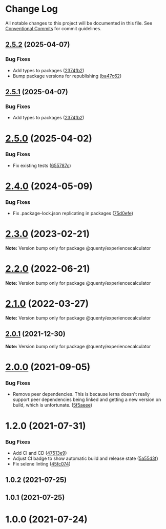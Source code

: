 # Change Log

All notable changes to this project will be documented in this file.
See [Conventional Commits](https://conventionalcommits.org) for commit guidelines.

## [2.5.2](https://github.com/Quenty/NevermoreEngine/compare/@quenty/experiencecalculator@2.5.0...@quenty/experiencecalculator@2.5.2) (2025-04-07)


### Bug Fixes

* Add types to packages ([2374fb2](https://github.com/Quenty/NevermoreEngine/commit/2374fb2b043cfbe0e9b507b3316eec46a4e353a0))
* Bump package versions for republishing ([ba47c62](https://github.com/Quenty/NevermoreEngine/commit/ba47c62e32170bf74377b0c658c60b84306dc294))





## [2.5.1](https://github.com/Quenty/NevermoreEngine/compare/@quenty/experiencecalculator@2.5.0...@quenty/experiencecalculator@2.5.1) (2025-04-07)


### Bug Fixes

* Add types to packages ([2374fb2](https://github.com/Quenty/NevermoreEngine/commit/2374fb2b043cfbe0e9b507b3316eec46a4e353a0))





# [2.5.0](https://github.com/Quenty/NevermoreEngine/compare/@quenty/experiencecalculator@2.4.0...@quenty/experiencecalculator@2.5.0) (2025-04-02)


### Bug Fixes

* Fix existing tests ([655787c](https://github.com/Quenty/NevermoreEngine/commit/655787ced1139136e12f81800e229aa076731561))





# [2.4.0](https://github.com/Quenty/NevermoreEngine/compare/@quenty/experiencecalculator@2.3.0...@quenty/experiencecalculator@2.4.0) (2024-05-09)


### Bug Fixes

* Fix .package-lock.json replicating in packages ([75d0efe](https://github.com/Quenty/NevermoreEngine/commit/75d0efeef239f221d93352af71a5b3e930ec23c5))





# [2.3.0](https://github.com/Quenty/NevermoreEngine/compare/@quenty/experiencecalculator@2.2.0...@quenty/experiencecalculator@2.3.0) (2023-02-21)

**Note:** Version bump only for package @quenty/experiencecalculator





# [2.2.0](https://github.com/Quenty/NevermoreEngine/compare/@quenty/experiencecalculator@2.1.0...@quenty/experiencecalculator@2.2.0) (2022-06-21)

**Note:** Version bump only for package @quenty/experiencecalculator





# [2.1.0](https://github.com/Quenty/NevermoreEngine/compare/@quenty/experiencecalculator@2.0.1...@quenty/experiencecalculator@2.1.0) (2022-03-27)

**Note:** Version bump only for package @quenty/experiencecalculator





## [2.0.1](https://github.com/Quenty/NevermoreEngine/compare/@quenty/experiencecalculator@2.0.0...@quenty/experiencecalculator@2.0.1) (2021-12-30)

**Note:** Version bump only for package @quenty/experiencecalculator





# [2.0.0](https://github.com/Quenty/NevermoreEngine/compare/@quenty/experiencecalculator@1.2.0...@quenty/experiencecalculator@2.0.0) (2021-09-05)


### Bug Fixes

* Remove peer dependencies. This is because lerna doesn't really support peer dependencies being linked and getting a new version on build, which is unfortunate. ([5f5aeee](https://github.com/Quenty/NevermoreEngine/commit/5f5aeeea8de9975435309e53679f0ef7064f9dd0))





# 1.2.0 (2021-07-31)


### Bug Fixes

* Add CI and CD ([47513e9](https://github.com/Quenty/NevermoreEngine/commit/47513e9b568162707534af132396dd8756947dd3))
* Adjust CI badge to show automatic build and release state ([5a55d3f](https://github.com/Quenty/NevermoreEngine/commit/5a55d3f19bf8d66a760d67da9b56ed47fab74656))
* Fix selene linting ([45fc074](https://github.com/Quenty/NevermoreEngine/commit/45fc07489ee59127ac6582689f19a0e87c1e5b5a))



## 1.0.2 (2021-07-25)



## 1.0.1 (2021-07-25)



# 1.0.0 (2021-07-24)
